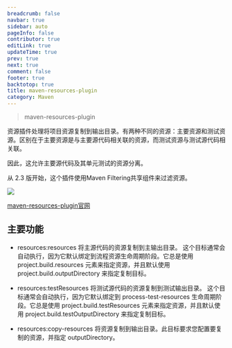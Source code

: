 ```yaml
---
breadcrumb: false
navbar: true
sidebar: auto
pageInfo: false
contributor: true
editLink: true
updateTime: true
prev: true
next: true
comment: false
footer: true
backtotop: true
title: maven-resources-plugin
category: Maven
---
```


> maven-resources-plugin

资源插件处理将项目资源复制到输出目录。有两种不同的资源：主要资源和测试资源。区别在于主要资源是与主要源代码相关联的资源，而测试资源与测试源代码相关联。

因此，这允许主要源代码及其单元测试的资源分离。

从 2.3 版开始，这个插件使用Maven Filtering共享组件来过滤资源。

![](https://maven.apache.org/images/maventxt_logo_200.gif)

[maven-resources-plugin官网](https://maven.apache.org/plugins/maven-resources-plugin/)


## 主要功能

- resources:resources
将主源代码的资源复制到主输出目录。
这个目标通常会自动执行，因为它默认绑定到流程资源生命周期阶段。它总是使用 project.build.resources 元素来指定资源，并且默认使用 project.build.outputDirectory 来指定复制目标。

- resources:testResources
将测试源代码的资源复制到测试输出目录。
这个目标通常会自动执行，因为它默认绑定到 process-test-resources 生命周期阶段。它总是使用 project.build.testResources 元素来指定资源，并且默认使用 project.build.testOutputDirectory 来指定复制目标。

- resources:copy-resources
将资源复制到输出目录。此目标要求您配置要复制的资源，并指定 outputDirectory。
